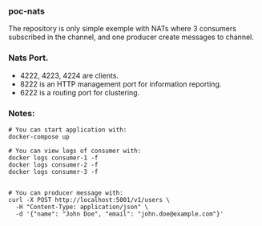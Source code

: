 
### poc-nats

The repository is only simple exemple with NATs where 3 consumers subscribed in the channel, and one producer create messages to channel.


### Nats Port.

- 4222, 4223, 4224 are clients.
- 8222 is an HTTP management port for information reporting.
- 6222 is a routing port for clustering.

### Notes:

```shell
# You can start application with:
docker-compose up

# You can view logs of consumer with:
docker logs consumer-1 -f
docker logs consumer-2 -f
docker logs consumer-3 -f


# You can producer message with:
curl -X POST http://localhost:5001/v1/users \
  -H "Content-Type: application/json" \
  -d '{"name": "John Doe", "email": "john.doe@example.com"}'
```

